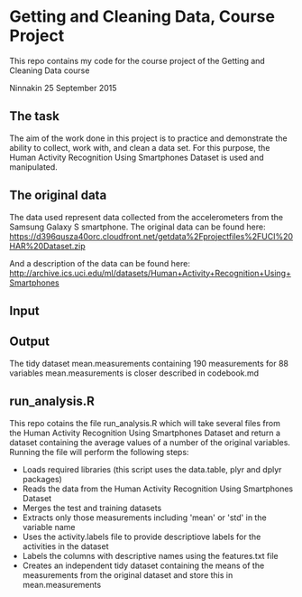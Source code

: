 # Getting and Cleaning Data, Course Project
This repo contains my code for the course project of the Getting and Cleaning Data course

Ninnakin 25 September 2015

## The task 
The aim of the work done in this project is to practice and demonstrate the ability to collect, work with, and clean a data set. For this purpose, the Human Activity Recognition Using Smartphones Dataset is used and manipulated.

## The original data 

The data used represent data collected from the accelerometers from the Samsung Galaxy S smartphone. The original data can be found here: https://d396qusza40orc.cloudfront.net/getdata%2Fprojectfiles%2FUCI%20HAR%20Dataset.zip

And a description of the data can be found here:  http://archive.ics.uci.edu/ml/datasets/Human+Activity+Recognition+Using+Smartphones

## Input 


## Output 
The tidy dataset mean.measurements containing 190 measurements for 88 variables
mean.measurements is closer described in codebook.md 

## run_analysis.R
This repo cotains the file run_analysis.R which will take several files from the Human Activity Recognition Using Smartphones Dataset and return a dataset containing the average values of a number of the original variables. Running the file will perform the following steps: 

- Loads required libraries (this script uses the data.table, plyr and dplyr packages)
- Reads the data from the Human Activity Recognition Using Smartphones Dataset
- Merges the test and training datasets 
- Extracts only those measurements including 'mean' or 'std' in the variable name  
- Uses the activity.labels file to provide descriptiove labels for the activities in the dataset
- Labels the columns with descriptive names using the features.txt file
- Creates an independent tidy dataset containing the means of the measurements from the original dataset and store this in mean.measurements 






